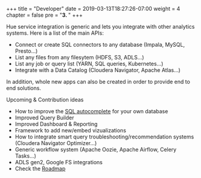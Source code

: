 +++
title = "Developer"
date = 2019-03-13T18:27:26-07:00
weight = 4
chapter = false
pre = "<b>3. </b>"
+++

Hue service integration is generic and lets you integrate with other analytics systems. Here is a list of the main APIs:

* Connect or create SQL connectors to any database (Impala, MySQL, Presto...)
* List any files from any filesytem (HDFS, S3, ADLS...)
* List any job or query list (YARN, SQL queries, Kubernetes...)
* Integrate with a Data Catalog (Cloudera Navigator, Apache Atlas...)

In addition, whole new apps can also be created in order to provide end to end solutions.

Upcoming & Contribution ideas

* How to improve the [SQL autocomplete](/developer/parsers/) for your own database
* Improved Query Builder
* Improved Dashboard & Reporting
* Framework to add new/embed vizualizations
* How to integrate smart query troubleshooting/recommendation systems (Cloudera Navigator Optimizer...)
* Generic workflow system (Apache Oozie, Apache Airflow, Celery Tasks...)
* ADLS gen2, Google FS integrations
* Check the [Roadmap](https://github.com/cloudera/hue/blob/master/docs/ROADMAP.md)
